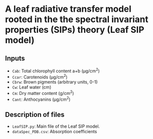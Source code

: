 # A leaf radiative transfer model rooted in the the spectral invariant properties (SIPs) theory  (Leaf SIP model)
## Inputs
* `Cab`: Total chlorophyll content a+b (µg/cm<sup>2</sup>)
* `Ccar`: Carotenoids  (µg/cm<sup>2</sup>)
* `Cbrw`: Brown pigments (arbitrary units, 0-1)
* `Cw`: Leaf water (cm)
* `Cm`: Dry matter content (g/cm<sup>2</sup>)
* `Cant`: Anthocyanins (µg/cm<sup>2</sup>)
## Description of files
* `LeafSIP.py`: Main file of the Leaf SIP model.
* `dataSpec_PDB.csv`: Absorption coefficients
